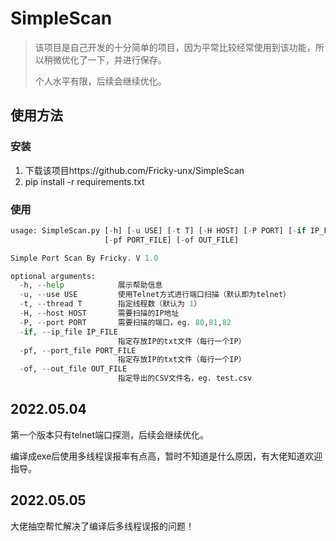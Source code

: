 # SimpleScan

>   该项目是自己开发的十分简单的项目，因为平常比较经常使用到该功能，所以稍微优化了一下，并进行保存。
>
>   个人水平有限，后续会继续优化。

## 使用方法

### 安装

1.  下载该项目https://github.com/Fricky-unx/SimpleScan
2.  pip install -r requirements.txt

### 使用

```python
usage: SimpleScan.py [-h] [-u USE] [-t T] [-H HOST] [-P PORT] [-if IP_FILE]
                     [-pf PORT_FILE] [-of OUT_FILE]

Simple Port Scan By Fricky. V 1.0

optional arguments:
  -h, --help            展示帮助信息
  -u, --use USE     	使用Telnet方式进行端口扫描（默认即为telnet）
  -t, --thread T      	指定线程数（默认为 1）
  -H, --host HOST  		需要扫描的IP地址
  -P, --port PORT  		需要扫描的端口，eg. 80,81,82
  -if, --ip_file IP_FILE
                        指定存放IP的txt文件（每行一个IP）
  -pf, --port_file PORT_FILE
                        指定存放IP的txt文件（每行一个IP）
  -of, --out_file OUT_FILE
                        指定导出的CSV文件名，eg. test.csv
```



## 2022.05.04

第一个版本只有telnet端口探测，后续会继续优化。

编译成exe后使用多线程误报率有点高，暂时不知道是什么原因，有大佬知道欢迎指导。

## 2022.05.05

大佬抽空帮忙解决了编译后多线程误报的问题！
